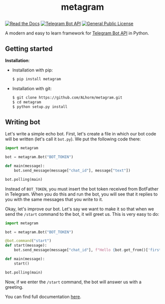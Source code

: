 # <p align="center">metagram

[![Read the Docs](https://img.shields.io/readthedocs/metagram)](https://metagram.readthedocs.io/en/latest/)
[![Telegram Bot API](https://img.shields.io/badge/Telegram%20Bot%20API-6.2-blue)](https://core.telegram.org/bots/api)
[![General Public License](https://img.shields.io/badge/license-GPL-blue)](https://www.gnu.org/licenses/gpl-3.0.en.html)

A modern and easy to learn framework for <a href="https://core.telegram.org/bots/api">Telegram Bot API</a> in Python.

## Getting started

**Installation**:
- Installation with pip:
    ```sh
    $ pip install metagram
    ```

- Installation with git:
    ```sh
    $ git clone https://github.com/ALhorm/metagram.git
    $ cd metagram
    $ python setup.py install
    ```

## Writing bot

Let's write a simple echo bot. First, let's create a file in which our bot code will be written (let's call it `bot.py`). We put the following code there:

```python
import metagram

bot = metagram.Bot("BOT_TOKEN")

def main(message):
    bot.send_message(message["chat_id"], message["text"])

bot.polling(main)
```

Instead of `BOT_TOKEN`, you must insert the bot token received from BotFather in Telegram. When you do this and run the bot, you will see that it replies to you with the same messages that you write to it.

Okay, let's improve our bot. Let's say we want to make it so that when we send the `/start` command to the bot, it will greet us. This is very easy to do:

```python
import metagram

bot = metagram.Bot("BOT_TOKEN")

@bot.command("start")
def start(message):
    bot.send_message(message["chat_id"], f"Hello {bot.get_from()['first_name']}! My name is {bot.get_me()['first_name']}.")

def main(message):
    start()

bot.polling(main)
```

Now, if we enter the `/start` command, the bot will answer us with a greeting.

You can find full documentation [here](https://metagram.readthedocs.io/en/latest/).
